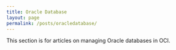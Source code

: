 ```yaml
---
title: Oracle Database
layout: page
permalink: /posts/oracledatabase/
---
```


This section is for articles on managing Oracle databases in OCI. 